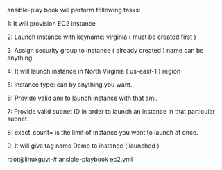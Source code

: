 ansible-play book will perform following tasks:

1: It will provision EC2 Instance 

2: Launch instance with keyname: virginia ( must be created first )

3: Assign security group to instance ( already created ) name can be anything.

4: It will launch instance in North Virginia ( us-east-1 ) region

5: Instance type: can by anything you want.

6: Provide valid ami to launch instance with that ami.

7: Provide valid subnet ID in order to launch an instance in that particular subnet.

8: exact_count= is the limit of instance you want to launch at once.

9: It will give tag name Demo to instance ( launched )


root@linuxguy:-# ansible-playbook ec2.yml
